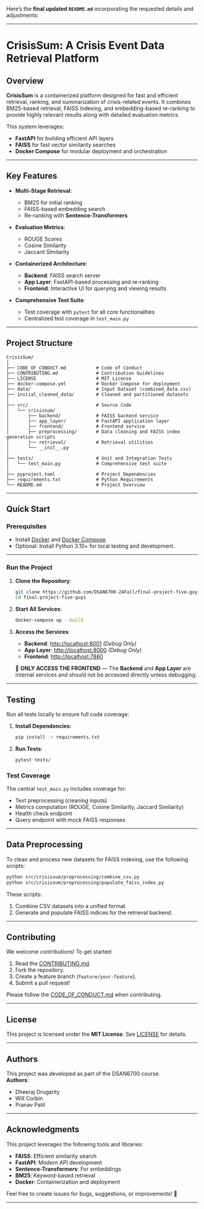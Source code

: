 Here’s the **final updated `README.md`** incorporating the requested details and adjustments:

---

# **CrisisSum**: A Crisis Event Data Retrieval Platform  

## **Overview**  

**CrisisSum** is a containerized platform designed for fast and efficient retrieval, ranking, and summarization of crisis-related events. It combines BM25-based retrieval, FAISS indexing, and embedding-based re-ranking to provide highly relevant results along with detailed evaluation metrics.  

This system leverages:  
- **FastAPI** for building efficient API layers  
- **FAISS** for fast vector similarity searches  
- **Docker Compose** for modular deployment and orchestration  

---  

## **Key Features**  

- **Multi-Stage Retrieval**:  
  - BM25 for initial ranking  
  - FAISS-based embedding search  
  - Re-ranking with **Sentence-Transformers**  
  
- **Evaluation Metrics**:  
  - ROUGE Scores  
  - Cosine Similarity  
  - Jaccard Similarity  
  
- **Containerized Architecture**:  
  - **Backend**: FAISS search server  
  - **App Layer**: FastAPI-based processing and re-ranking  
  - **Frontend**: Interactive UI for querying and viewing results  
  
- **Comprehensive Test Suite**:  
  - Test coverage with `pytest` for all core functionalities  
  - Centralized test coverage in `test_main.py`  

---  

## **Project Structure**  

```plaintext
CrisisSum/
│
├── CODE_OF_CONDUCT.md           # Code of Conduct  
├── CONTRIBUTING.md              # Contribution Guidelines  
├── LICENSE                      # MIT License  
├── docker-compose.yml           # Docker Compose for deployment  
├── data/                        # Input Dataset (combined_data.csv)  
├── initial_cleaned_data/        # Cleaned and partitioned datasets  
│
├── src/                         # Source Code  
│   └── crisissum/  
│       ├── backend/             # FAISS backend service  
│       ├── app_layer/           # FastAPI application layer  
│       ├── frontend/            # Frontend service  
│       ├── preprocessing/       # Data cleaning and FAISS index generation scripts  
│       ├── retrieval/           # Retrieval utilities  
│       └── __init__.py  
│
├── tests/                       # Unit and Integration Tests  
│   └── test_main.py             # Comprehensive test suite  
│
├── pyproject.toml               # Project Dependencies  
├── requirements.txt             # Python Requirements  
└── README.md                    # Project Overview  
```  

---  

## **Quick Start**  

### **Prerequisites**  

- Install [Docker](https://docs.docker.com/get-docker/) and [Docker Compose](https://docs.docker.com/compose/).  
- Optional: Install Python 3.10+ for local testing and development.  

---  

### **Run the Project**  

1. **Clone the Repository**:  
   ```bash
   git clone https://github.com/DSAN6700-24Fall/final-project-five-guys.git
   cd final-project-five-guys
   ```  

2. **Start All Services**:  
   ```bash
   docker-compose up --build
   ```  

3. **Access the Services**:  
   - **Backend**: [http://localhost:8001](http://localhost:8001) *(Debug Only)*  
   - **App Layer**: [http://localhost:8000](http://localhost:8000) *(Debug Only)*  
   - **Frontend**: [http://localhost:7860](http://localhost:7860)  

   🚨 **ONLY ACCESS THE FRONTEND** — The **Backend** and **App Layer** are internal services and should not be accessed directly unless debugging.  

---  

## **Testing**  

Run all tests locally to ensure full code coverage:  

1. **Install Dependencies**:  
   ```bash
   pip install -r requirements.txt
   ```  

2. **Run Tests**:  
   ```bash
   pytest tests/
   ```  

### **Test Coverage**  

The central `test_main.py` includes coverage for:  
- Text preprocessing (cleaning inputs)  
- Metrics computation (ROUGE, Cosine Similarity, Jaccard Similarity)  
- Health check endpoint  
- Query endpoint with mock FAISS responses  

---  

## **Data Preprocessing**  

To clean and process new datasets for FAISS indexing, use the following scripts:  

```bash
python src/crisissum/preprocessing/combine_csv.py
python src/crisissum/preprocessing/populate_faiss_index.py
```  

These scripts:  
1. Combine CSV datasets into a unified format.  
2. Generate and populate FAISS indices for the retrieval backend.  

---  

## **Contributing**  

We welcome contributions! To get started:  
1. Read the [CONTRIBUTING.md](CONTRIBUTING.md).  
2. Fork the repository.  
3. Create a feature branch (`feature/your-feature`).  
4. Submit a pull request!  

Please follow the [CODE_OF_CONDUCT.md](CODE_OF_CONDUCT.md) when contributing.  

---  

## **License**  

This project is licensed under the **MIT License**. See [LICENSE](LICENSE) for details.  

---  

## **Authors**  

This project was developed as part of the DSAN6700 course.  
**Authors**:  
- Dheeraj Oruganty  
- Will Corbin  
- Pranav Patil  

---  

## **Acknowledgments**  

This project leverages the following tools and libraries:  
- **FAISS**: Efficient similarity search  
- **FastAPI**: Modern API development  
- **Sentence-Transformers**: For embeddings  
- **BM25**: Keyword-based retrieval  
- **Docker**: Containerization and deployment  

Feel free to create issues for bugs, suggestions, or improvements! 🚀  

---  